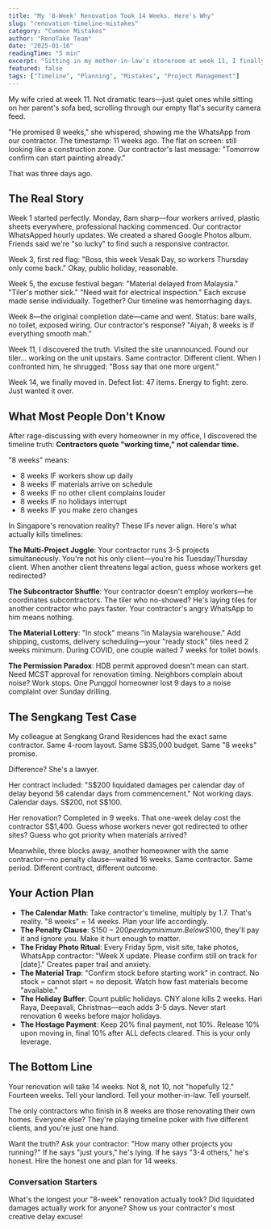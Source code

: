 ```yaml
---
title: "My '8-Week' Renovation Took 14 Weeks. Here's Why"
slug: "renovation-timeline-mistakes"
category: "Common Mistakes"
author: "RenoTake Team"
date: "2025-01-16"
readingTime: "5 min"
excerpt: "Sitting in my mother-in-law's storeroom at week 11, I finally understood why every contractor lies about timelines. The truth? They're not lying—we're just asking the wrong question."
featured: false
tags: ["Timeline", "Planning", "Mistakes", "Project Management"]
---
```


My wife cried at week 11. Not dramatic tears—just quiet ones while sitting on her parent's sofa bed, scrolling through our empty flat's security camera feed.

"He promised 8 weeks," she whispered, showing me the WhatsApp from our contractor. The timestamp: 11 weeks ago. The flat on screen: still looking like a construction zone. Our contractor's last message: "Tomorrow confirm can start painting already."

That was three days ago.

## The Real Story

Week 1 started perfectly. Monday, 8am sharp—four workers arrived, plastic sheets everywhere, professional hacking commenced. Our contractor WhatsApped hourly updates. We created a shared Google Photos album. Friends said we're "so lucky" to find such a responsive contractor.

Week 3, first red flag: "Boss, this week Vesak Day, so workers Thursday only come back." Okay, public holiday, reasonable.

Week 5, the excuse festival began: "Material delayed from Malaysia." "Tiler's mother sick." "Need wait for electrical inspection." Each excuse made sense individually. Together? Our timeline was hemorrhaging days.

Week 8—the original completion date—came and went. Status: bare walls, no toilet, exposed wiring. Our contractor's response? "Aiyah, 8 weeks is if everything smooth mah."

Week 11, I discovered the truth. Visited the site unannounced. Found our tiler... working on the unit upstairs. Same contractor. Different client. When I confronted him, he shrugged: "Boss say that one more urgent."

Week 14, we finally moved in. Defect list: 47 items. Energy to fight: zero. Just wanted it over.

## What Most People Don't Know

After rage-discussing with every homeowner in my office, I discovered the timeline truth: **Contractors quote "working time," not calendar time.**

"8 weeks" means:

- 8 weeks IF workers show up daily
- 8 weeks IF materials arrive on schedule
- 8 weeks IF no other client complains louder
- 8 weeks IF no holidays interrupt
- 8 weeks IF you make zero changes

In Singapore's renovation reality? These IFs never align. Here's what actually kills timelines:

**The Multi-Project Juggle**: Your contractor runs 3-5 projects simultaneously. You're not his only client—you're his Tuesday/Thursday client. When another client threatens legal action, guess whose workers get redirected?

**The Subcontractor Shuffle**: Your contractor doesn't employ workers—he coordinates subcontractors. The tiler who no-showed? He's laying tiles for another contractor who pays faster. Your contractor's angry WhatsApp to him means nothing.

**The Material Lottery**: "In stock" means "in Malaysia warehouse." Add shipping, customs, delivery scheduling—your "ready stock" tiles need 2 weeks minimum. During COVID, one couple waited 7 weeks for toilet bowls.

**The Permission Paradox**: HDB permit approved doesn't mean can start. Need MCST approval for renovation timing. Neighbors complain about noise? Work stops. One Punggol homeowner lost 9 days to a noise complaint over Sunday drilling.

## The Sengkang Test Case

My colleague at Sengkang Grand Residences had the exact same contractor. Same 4-room layout. Same S$35,000 budget. Same "8 weeks" promise.

Difference? She's a lawyer.

Her contract included: "S$200 liquidated damages per calendar day of delay beyond 56 calendar days from commencement." Not working days. Calendar days. S$200, not S$100.

Her renovation? Completed in 9 weeks. That one-week delay cost the contractor S$1,400. Guess whose workers never got redirected to other sites? Guess who got priority when materials arrived?

Meanwhile, three blocks away, another homeowner with the same contractor—no penalty clause—waited 16 weeks. Same contractor. Same period. Different contract, different outcome.

## Your Action Plan

- **The Calendar Math**: Take contractor's timeline, multiply by 1.7. That's reality. "8 weeks" = 14 weeks. Plan your life accordingly.
- **The Penalty Clause**: S$150-200 per day minimum. Below S$100, they'll pay it and ignore you. Make it hurt enough to matter.
- **The Friday Photo Ritual**: Every Friday 5pm, visit site, take photos, WhatsApp contractor: "Week X update. Please confirm still on track for [date]." Creates paper trail and anxiety.
- **The Material Trap**: "Confirm stock before starting work" in contract. No stock = cannot start = no deposit. Watch how fast materials become "available."
- **The Holiday Buffer**: Count public holidays. CNY alone kills 2 weeks. Hari Raya, Deepavali, Christmas—each adds 3-5 days. Never start renovation 6 weeks before major holidays.
- **The Hostage Payment**: Keep 20% final payment, not 10%. Release 10% upon moving in, final 10% after ALL defects cleared. This is your only leverage.

## The Bottom Line

Your renovation will take 14 weeks. Not 8, not 10, not "hopefully 12." Fourteen weeks. Tell your landlord. Tell your mother-in-law. Tell yourself.

The only contractors who finish in 8 weeks are those renovating their own homes. Everyone else? They're playing timeline poker with five different clients, and you're just one hand.

Want the truth? Ask your contractor: "How many other projects you running?" If he says "just yours," he's lying. If he says "3-4 others," he's honest. Hire the honest one and plan for 14 weeks.

### Conversation Starters

What's the longest your "8-week" renovation actually took? Did liquidated damages actually work for anyone? Show us your contractor's most creative delay excuse!

